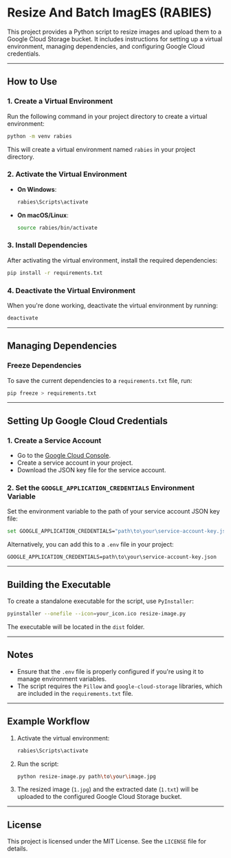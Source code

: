 # Resize And Batch ImagES (RABIES)

This project provides a Python script to resize images and upload them to a Google Cloud Storage bucket. It includes instructions for setting up a virtual environment, managing dependencies, and configuring Google Cloud credentials.

---

## How to Use

### 1. Create a Virtual Environment
Run the following command in your project directory to create a virtual environment:
```bash
python -m venv rabies
```
This will create a virtual environment named `rabies` in your project directory.

### 2. Activate the Virtual Environment
- **On Windows**:
  ```bash
  rabies\Scripts\activate
  ```
- **On macOS/Linux**:
  ```bash
  source rabies/bin/activate
  ```

### 3. Install Dependencies
After activating the virtual environment, install the required dependencies:
```bash
pip install -r requirements.txt
```

### 4. Deactivate the Virtual Environment
When you're done working, deactivate the virtual environment by running:
```bash
deactivate
```

---

## Managing Dependencies

### Freeze Dependencies
To save the current dependencies to a `requirements.txt` file, run:
```bash
pip freeze > requirements.txt
```

---

## Setting Up Google Cloud Credentials

### 1. Create a Service Account
- Go to the [Google Cloud Console](https://console.cloud.google.com/).
- Create a service account in your project.
- Download the JSON key file for the service account.

### 2. Set the `GOOGLE_APPLICATION_CREDENTIALS` Environment Variable
Set the environment variable to the path of your service account JSON key file:
```bash
set GOOGLE_APPLICATION_CREDENTIALS="path\to\your\service-account-key.json"
```

Alternatively, you can add this to a `.env` file in your project:
```plaintext
GOOGLE_APPLICATION_CREDENTIALS=path\to\your\service-account-key.json
```

---

## Building the Executable

To create a standalone executable for the script, use `PyInstaller`:
```bash
pyinstaller --onefile --icon=your_icon.ico resize-image.py
```

The executable will be located in the `dist` folder.

---

## Notes

- Ensure that the `.env` file is properly configured if you're using it to manage environment variables.
- The script requires the `Pillow` and `google-cloud-storage` libraries, which are included in the `requirements.txt` file.

---

## Example Workflow

1. Activate the virtual environment:
   ```bash
   rabies\Scripts\activate
   ```
2. Run the script:
   ```bash
   python resize-image.py path\to\your\image.jpg
   ```
3. The resized image (`1.jpg`) and the extracted date (`1.txt`) will be uploaded to the configured Google Cloud Storage bucket.

---

## License

This project is licensed under the MIT License. See the `LICENSE` file for details.
